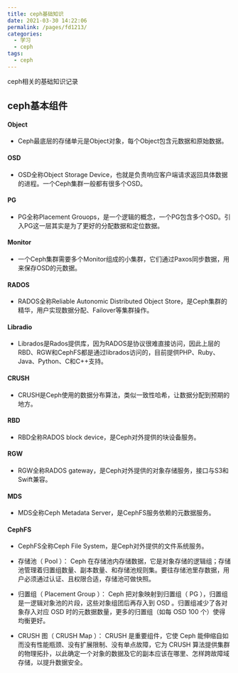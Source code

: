 ```yaml
---
title: ceph基础知识
date: 2021-03-30 14:22:06
permalink: /pages/fd1213/
categories:
  - 学习
  - ceph
tags:
  - ceph
---
```


ceph相关的基础知识记录

<!-- more -->
## ceph基本组件

#### Object
- Ceph最底层的存储单元是Object对象，每个Object包含元数据和原始数据。

#### OSD
- OSD全称Object Storage Device，也就是负责响应客户端请求返回具体数据的进程。一个Ceph集群一般都有很多个OSD。

#### PG
- PG全称Placement Grouops，是一个逻辑的概念，一个PG包含多个OSD。引入PG这一层其实是为了更好的分配数据和定位数据。

#### Monitor
- 一个Ceph集群需要多个Monitor组成的小集群，它们通过Paxos同步数据，用来保存OSD的元数据。

#### RADOS
- RADOS全称Reliable Autonomic Distributed Object Store，是Ceph集群的精华，用户实现数据分配、Failover等集群操作。

#### Libradio
- Librados是Rados提供库，因为RADOS是协议很难直接访问，因此上层的RBD、RGW和CephFS都是通过librados访问的，目前提供PHP、Ruby、Java、Python、C和C++支持。

#### CRUSH
- CRUSH是Ceph使用的数据分布算法，类似一致性哈希，让数据分配到预期的地方。

#### RBD
- RBD全称RADOS block device，是Ceph对外提供的块设备服务。

#### RGW
- RGW全称RADOS gateway，是Ceph对外提供的对象存储服务，接口与S3和Swift兼容。

#### MDS
- MDS全称Ceph Metadata Server，是CephFS服务依赖的元数据服务。

#### CephFS
- CephFS全称Ceph File System，是Ceph对外提供的文件系统服务。




- 存储池（ Pool ）： Ceph 在存储池内存储数据，它是对象存储的逻辑组；存储池管理着归置组数量、副本数量、和存储池规则集。要往存储池里存数据，用户必须通过认证、且权限合适，存储池可做快照。

- 归置组（ Placement Group ）： Ceph 把对象映射到归置组（ PG ），归置组是一逻辑对象池的片段，这些对象组团后再存入到 OSD 。归置组减少了各对象存入对应 OSD 时的元数据数量，更多的归置组（如每 OSD 100 个）使得均衡更好。
  
- CRUSH 图（ CRUSH Map ）： CRUSH 是重要组件，它使 Ceph 能伸缩自如而没有性能瓶颈、没有扩展限制、没有单点故障，它为 CRUSH 算法提供集群的物理拓扑，以此确定一个对象的数据及它的副本应该在哪里、怎样跨故障域存储，以提升数据安全。
